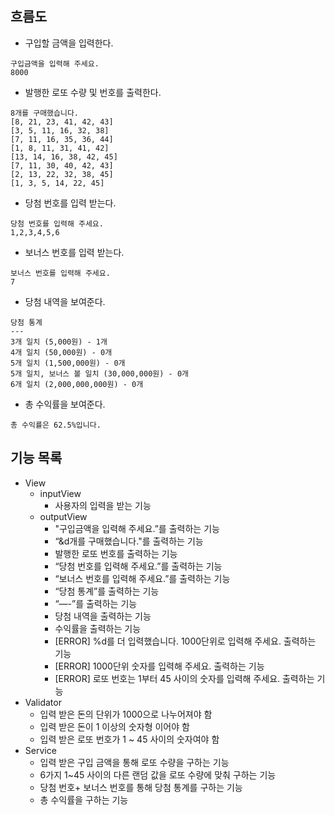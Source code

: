 ## 흐름도
- 구입할 금액을 입력한다.
```
구입금액을 입력해 주세요.
8000
```
- 발행한 로또 수량 및 번호를 출력한다.
```
8개를 구매했습니다.
[8, 21, 23, 41, 42, 43]
[3, 5, 11, 16, 32, 38]
[7, 11, 16, 35, 36, 44]
[1, 8, 11, 31, 41, 42]
[13, 14, 16, 38, 42, 45]
[7, 11, 30, 40, 42, 43]
[2, 13, 22, 32, 38, 45]
[1, 3, 5, 14, 22, 45]
```
- 당첨 번호를 입력 받는다.
```
당첨 번호를 입력해 주세요.
1,2,3,4,5,6
```
- 보너스 번호를 입력 받는다.
```
보너스 번호를 입력해 주세요.
7
```
- 당첨 내역을 보여준다.
```
당첨 통계
---
3개 일치 (5,000원) - 1개
4개 일치 (50,000원) - 0개
5개 일치 (1,500,000원) - 0개
5개 일치, 보너스 볼 일치 (30,000,000원) - 0개
6개 일치 (2,000,000,000원) - 0개
```
- 총 수익률을 보여준다.
```
총 수익률은 62.5%입니다.
```

## 기능 목록
- View
  - inputView
    - 사용자의 입력을 받는 기능
  - outputView
    - "구입금액을 입력해 주세요.”를 출력하는 기능
    - “&d개를 구매했습니다."를 출력하는 기능
    - 발행한 로또 번호를 출력하는 기능
    - “당첨 번호를 입력해 주세요.”를 출력하는 기능
    - “보너스 번호를 입력해 주세요.”를 출력하는 기능
    - “당첨 통계”를 출력하는 기능
    - “—-”를 출력하는 기능
    - 당첨 내역을 출력하는 기능
    - 수익률을 출력하는 기능
    - [ERROR] %d를 더 입력했습니다. 1000단위로 입력해 주세요. 출력하는 기능
    - [ERROR] 1000단위 숫자를 입력해 주세요. 출력하는 기능
    - [ERROR] 로또 번호는 1부터 45 사이의 숫자를 입력해 주세요. 출력하는 기능
- Validator
  - 입력 받은 돈의 단위가 1000으로 나누어져야 함
  - 입력 받은 돈이 1 이상의 숫자형 이어야 함
  - 입력 받은 로또 번호가 1 ~ 45 사이의 숫자여야 함
- Service
  - 입력 받은 구입 금액을 통해 로또 수량을 구하는 기능
  - 6가지 1~45 사이의 다른 랜덤 값을 로또 수량에 맞춰 구하는 기능
  - 당첨 번호+ 보너스 번호를 통해 당첨 통계를 구하는 기능
  - 총 수익률을 구하는 기능
